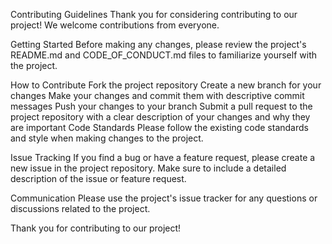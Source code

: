 Contributing Guidelines
Thank you for considering contributing to our project! We welcome contributions from everyone.

Getting Started
Before making any changes, please review the project's README.md and CODE_OF_CONDUCT.md files to familiarize yourself with the project.

How to Contribute
Fork the project repository
Create a new branch for your changes
Make your changes and commit them with descriptive commit messages
Push your changes to your branch
Submit a pull request to the project repository with a clear description of your changes and why they are important
Code Standards
Please follow the existing code standards and style when making changes to the project.

Issue Tracking
If you find a bug or have a feature request, please create a new issue in the project repository. Make sure to include a detailed description of the issue or feature request.

Communication
Please use the project's issue tracker for any questions or discussions related to the project.

Thank you for contributing to our project!
